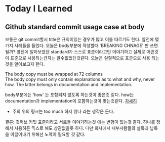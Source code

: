 # Today I Learned

## Github standard commit usage case at body

보통은 git commit할시 title은 규칙이있는 경우가 많고 이를 따르기도 한다. 앞전에 몇가지 사례들을 들었다.
오늘은 body부분에 작성할때 'BREAKING CHNAGE' 만 쓰면 될까? 앞전에 알아보았던 standard가 스스로 표준이라고만 이야기하고
실제로 어떤것이 표준으로 사용되는건지는 알수없었던것같다. 오늘은 실질적으로 표준으로 사용 되는것을 알아보고자 한다.

The body copy must be wrapped at 72 columns<br>
The body copy must only contain explanations as to what and why, never how. The latter belongs in documentation and implementation.<br>

body부분에는 'how' 는 포함되지 않도록 하는것이 좋은것 같다. how는 documentation과 implementation에 포함하는것이 맞는것같다.
[자세히](https://gist.github.com/turbo/efb8d57c145e00dc38907f9526b60f17)
* 주의 위의 링크는 too much 하지 않나 라는 생각은 든다.

결론: 깃허브 커밋 표준이라고 서로들 이야기하는것 에는 변함이 없는것 같다. 하나를 정해서 사용하든 믹스로 해도 상관없을듯 하다. 
다만 회사에서 내부사람들의 설득과 납득을 이끌어내기 위해선 노력이 필요할 것 같다.
